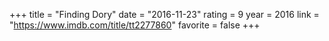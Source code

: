 +++
title = "Finding Dory"
date = "2016-11-23"
rating = 9
year = 2016
link = "https://www.imdb.com/title/tt2277860"
favorite = false
+++
